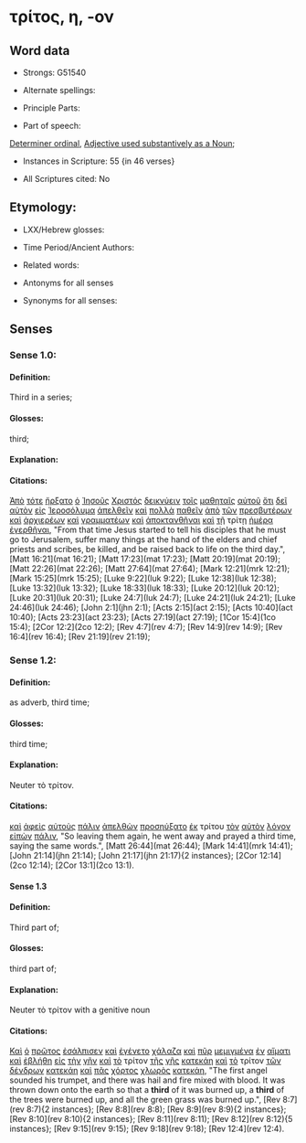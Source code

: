 # τρίτος, η, -ον 

<!-- Status: S2=NeedsReview -->
<!-- Lexica used for edits: BDAG, FFM, LN, A-S -->

## Word data

* Strongs: G51540

* Alternate spellings:

* Principle Parts: 

* Part of speech: 

[Determiner ordinal](http://ugg.readthedocs.io/en/latest/determiner_ordinal.html), 
[Adjective used substantively as a Noun](http://ugg.readthedocs.io/en/latest/noun_substantive_adj.html); 

* Instances in Scripture: 55 {in 46 verses}

* All Scriptures cited: No

## Etymology: 

* LXX/Hebrew glosses: 

* Time Period/Ancient Authors: 

* Related words: 

* Antonyms for all senses

* Synonyms for all senses: 

## Senses 

### Sense 1.0:

#### Definition: 

Third in a series;

#### Glosses:

third;

#### Explanation:

#### Citations:

[Ἀπὸ](../G05750/01.md) [τότε](../G51190/01.md) [ἤρξατο](../G99999/01.md) [ὁ](../G35880/01.md) [Ἰησοῦς](../G24240/01.md) [Χριστός](../G55470/01.md) [δεικνύειν](../G11660/01.md) [τοῖς](../G35880/01.md) [μαθηταῖς](../G31010/01.md) [αὐτοῦ](../G08460/01.md) [ὅτι](../G37540/01.md) [δεῖ](../G12100/01.md) [αὐτὸν](../G08460/01.md) [εἰς](../G15190/01.md) [Ἱεροσόλυμα](../G24140/01.md) [ἀπελθεῖν](../G05650/01.md) [καὶ](../G25320/01.md) [πολλὰ](../G41830/01.md) [παθεῖν](../G39580/01.md) [ἀπὸ](../G05750/01.md) [τῶν](../G35880/01.md) [πρεσβυτέρων](../G42450/01.md) [καὶ](../G25320/01.md) [ἀρχιερέων](../G07490/01.md) [καὶ](../G25320/01.md) [γραμματέων](../G11220/01.md) [καὶ](../G25320/01.md) [ἀποκτανθῆναι](../G06150/01.md) [καὶ](../G25320/01.md) [τῇ](../G35880/01.md) τρίτῃ [ἡμέρᾳ](../G22500/01.md) [ἐγερθῆναι](../G14530/01.md), 
"From that time Jesus started to tell his disciples that he must go to Jerusalem, suffer many things at the hand of the elders and chief priests and scribes, be killed, and be raised back to life on the third day.", 
[Matt 16:21](mat 16:21);  [Matt 17:23](mat 17:23);  [Matt 20:19](mat 20:19);  [Matt 22:26](mat 22:26);  [Matt 27:64](mat 27:64);  [Mark 12:21](mrk 12:21);  [Mark 15:25](mrk 15:25);  [Luke 9:22](luk 9:22);  [Luke 12:38](luk 12:38);  [Luke 13:32](luk 13:32);  [Luke 18:33](luk 18:33);  [Luke 20:12](luk 20:12);  [Luke 20:31](luk 20:31);  [Luke 24:7](luk 24:7);  [Luke 24:21](luk 24:21);  [Luke 24:46](luk 24:46);  [John 2:1](jhn 2:1);  [Acts 2:15](act 2:15);  [Acts 10:40](act 10:40);  [Acts 23:23](act 23:23);  [Acts 27:19](act 27:19);  [1Cor 15:4](1co 15:4);  [2Cor 12:2](2co 12:2);  [Rev 4:7](rev 4:7);  [Rev 14:9](rev 14:9);  [Rev 16:4](rev 16:4);  [Rev 21:19](rev 21:19);  

### Sense 1.2:

#### Definition: 

as adverb, third time;

#### Glosses:

third time;

#### Explanation:

Neuter τὸ τρίτον.

#### Citations:

[καὶ](../G25320/01.md) [ἀφεὶς](../G08630/01.md) [αὐτοὺς](../G08460/01.md) [πάλιν](../G38250/01.md) [ἀπελθὼν](../G05650/01.md) [προσηύξατο](../G43360/01.md) [ἐκ](../G15370/01.md) τρίτου [τὸν](../G35880/01.md) [αὐτὸν](../G08460/01.md) [λόγον](../G30560/01.md) [εἰπὼν](../G30040/01.md) [πάλιν](../G38250/01.md), 
"So leaving them again, he went away and prayed a third time, saying the same words.", 
[Matt 26:44](mat 26:44);  [Mark 14:41](mrk 14:41);  [John 21:14](jhn 21:14);  [John 21:17](jhn 21:17){2 instances};  [2Cor 12:14](2co 12:14);  [2Cor 13:1](2co 13:1).  

#### Sense 1.3

#### Definition: 

Third part of;

#### Glosses:

third part of;

#### Explanation:

Neuter τὸ τρίτον with a genitive noun

#### Citations:

[Καὶ](../G25320/01.md) [ὁ](../G35880/01.md) [πρῶτος](../G44130/01.md) [ἐσάλπισεν](../G45370/01.md) [καὶ](../G25320/01.md) [ἐγένετο](../G10960/01.md) [χάλαζα](../G54640/01.md) [καὶ](../G25320/01.md) [πῦρ](../G44420/01.md) [μεμιγμένα](../G33960/01.md) [ἐν](../G17220/01.md) [αἵματι](../G01290/01.md) [καὶ](../G25320/01.md) [ἐβλήθη](../G09060/01.md) [εἰς](../G15190/01.md) [τὴν](../G35880/01.md) [γῆν](../G10930/01.md) [καὶ](../G25320/01.md) [τὸ](../G35880/01.md) τρίτον [τῆς](../G35880/01.md) [γῆς](../G10930/01.md) [κατεκάη](../G26180/01.md) [καὶ](../G25320/01.md) [τὸ](../G35880/01.md) τρίτον [τῶν](../G35880/01.md) [δένδρων](../G11860/01.md) [κατεκάη](../G26180/01.md) [καὶ](../G25320/01.md) [πᾶς](../G39560/01.md) [χόρτος](../G55280/01.md) [χλωρὸς](../G55150/01.md) [κατεκάη](../G26180/01.md), 
"The first angel sounded his trumpet, and there was hail and fire mixed with blood. It was thrown down onto the earth so that a **third** of it was burned up, a **third** of the trees were burned up, and all the green grass was burned up.", 
[Rev 8:7](rev 8:7){2 instances};  [Rev 8:8](rev 8:8);  [Rev 8:9](rev 8:9){2 instances};  [Rev 8:10](rev 8:10){2 instances};  [Rev 8:11](rev 8:11);  [Rev 8:12](rev 8:12){5 instances};  [Rev 9:15](rev 9:15);  [Rev 9:18](rev 9:18);  [Rev 12:4](rev 12:4).  
